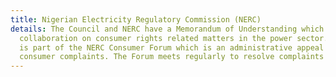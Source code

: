 ```yaml
---
title: Nigerian Electricity Regulatory Commission (NERC)
details: The Council and NERC have a Memorandum of Understanding which guides their
  collaboration on consumer rights related matters in the power sector. The Council
  is part of the NERC Consumer Forum which is an administrative appeal platform for
  consumer complaints. The Forum meets regularly to resolve complaints by consumers.
---
```


